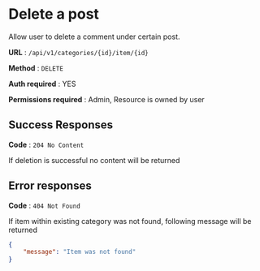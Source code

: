 # Delete a post

Allow user to delete a comment under certain post.

**URL** : `/api/v1/categories/{id}/item/{id}`

**Method** : `DELETE`

**Auth required** : YES

**Permissions required** : Admin, Resource is owned by user

## Success Responses

**Code** : `204 No Content`

If deletion is successful no content will be returned

## Error responses

**Code** : `404 Not Found`

If item within existing category was not found, following message will be returned

```json
{
    "message": "Item was not found"
}
```